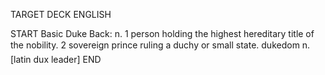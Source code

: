 TARGET DECK
ENGLISH

START
Basic
Duke
Back: n. 1 person holding the highest hereditary title of the nobility. 2 sovereign prince ruling a duchy or small state.  dukedom n. [latin dux leader]
END
